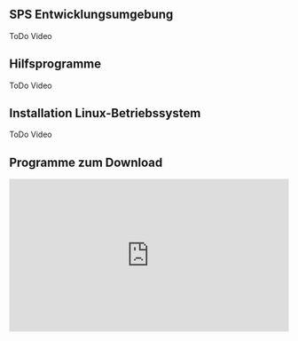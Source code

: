 ## SPS Entwicklungsumgebung
ToDo Video

## Hilfsprogramme
ToDo Video

## Installation Linux-Betriebssystem
ToDo Video

## Programme zum Download
<iframe src="https://drive.google.com/embeddedfolderview?id=1Lb6HCfOIFTmLMBoHMg7DbznE0ab4nT40#list" style="width:100%; height:275px; border:0;"></iframe>
